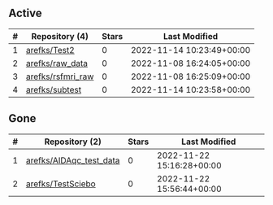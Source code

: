 ## Active
| # | Repository (4) | Stars | Last Modified |
| --- | --- | --- | --- |
| 1 | [arefks/Test2](https://gin.g-node.org/arefks/Test2) | 0 | 2022-11-14 10:23:49+00:00 |
| 2 | [arefks/raw_data](https://gin.g-node.org/arefks/raw_data) | 0 | 2022-11-08 16:24:05+00:00 |
| 3 | [arefks/rsfmri_raw](https://gin.g-node.org/arefks/rsfmri_raw) | 0 | 2022-11-08 16:25:09+00:00 |
| 4 | [arefks/subtest](https://gin.g-node.org/arefks/subtest) | 0 | 2022-11-14 10:23:58+00:00 |

## Gone
| # | Repository (2) | Stars | Last Modified |
| --- | --- | --- | --- |
| 1 | [arefks/AIDAqc_test_data](https://gin.g-node.org/arefks/AIDAqc_test_data) | 0 | 2022-11-22 15:16:28+00:00 |
| 2 | [arefks/TestSciebo](https://gin.g-node.org/arefks/TestSciebo) | 0 | 2022-11-22 15:56:44+00:00 |
